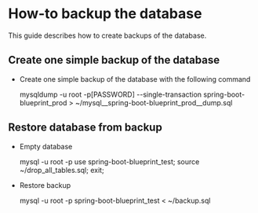 # How-to backup the database

This guide describes how to create backups of the database.


## Create one simple backup of the database

* Create one simple backup of the database with the following command

	mysqldump -u root -p[PASSWORD] --single-transaction spring-boot-blueprint_prod > ~/mysql__spring-boot-blueprint_prod__dump.sql


## Restore database from backup

* Empty database

	mysql -u root -p
	use spring-boot-blueprint_test;
	source ~/drop_all_tables.sql;
	exit;

* Restore backup

	mysql -u root -p spring-boot-blueprint_test < ~/backup.sql
